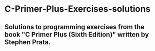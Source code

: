 # C-Primer-Plus-Exercises-solutions
## Solutions to programming exercises from the book "C Primer Plus (Sixth Edition)" written by Stephen Prata.
